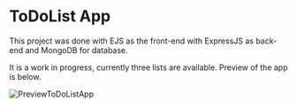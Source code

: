 <h1>ToDoList App</h1>
This project was done with EJS as the front-end with ExpressJS as back-end and MongoDB for database.

It is a work in progress, currently three lists are available. Preview of the app is below.

![PreviewToDoListApp](https://github.com/NF-7/ToDoList-With-Mongoose/assets/101887698/e2a3fe98-5270-4c88-b5a4-5f7fb6cf3716)
